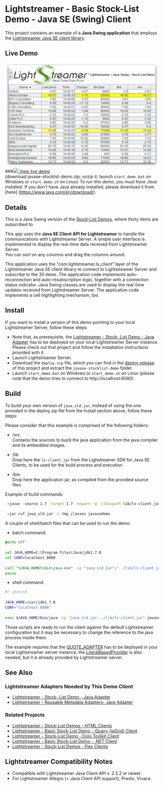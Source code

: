 # Lightstreamer - Basic Stock-List Demo - Java SE (Swing) Client

<!-- START DESCRIPTION lightstreamer-example-stocklist-client-java -->

This project contains an example of a <b>Java Swing application</b> that employs the [Lightstreamer Java SE client library](http://www.lightstreamer.com/docs/client_javase_api/index.html).

## Live Demo

[![Demo ScreenShot](screen_javaseswing_large.png)](http://demos.lightstreamer.com/JavaSE_Swing_StockListDemo/javase-stocklist-demo.zip)<br>
###[![](http://demos.lightstreamer.com/site/img/play.png) View live demo](http://demos.lightstreamer.com/JavaSE_Swing_StockListDemo/javase-stocklist-demo.zip)<br>
(download javase-stocklist-demo.zip; unzip it; launch `start_demo.bat` on Windows or `start_demo.sh` on Linux)
*To run this demo, you must have Java installed*. If you don't have Java already installed, please download it from [here] (https://www.java.com/en/download/).<BR/>

## Details

This is a Java Swing version of the [Stock-List Demos](https://github.com/Weswit/Lightstreamer-example-StockList-client-javascript), where thirty items are subscribed to.<br>

This app uses the <b>Java SE Client API for Lightstreamer</b> to handle the communications with Lightstreamer Server. A simple user interface is implemented to display the real-time data received from Lightstreamer Server.<br>
You can sort on any columns and drag the columns around.<br>

This application uses the "com.lightstreamer.ls_client" layer of the Lightstreamer Java SE client library to connect to Lightstreamer Server and subscribe to the 30 items. The application code implements auto-reconnection and auto-resubscription logic, together with a connection status indicator.
Java Swing classes are used to display the real-time updates received from Lightstreamer Server. The application code implements a cell highlighting mechanism, too.

<!-- END DESCRIPTION lightstreamer-example-stocklist-client-java -->

## Install

If you want to install a version of this demo pointing to your local Lightstreamer Server, follow these steps:

* Note that, as prerequisite, the [Lightstreamer - Stock- List Demo - Java Adapter](https://github.com/Weswit/Lightstreamer-example-Stocklist-adapter-java) has to be deployed on your local Lightstreamer Server instance. Please check out that project and follow the installation instructions provided with it.
* Launch Lightstreamer Server.
* Download the `deploy.zip` file, which you can find in the [deploy release](https://github.com/Weswit/Lightstreamer-example-StockList-client-java/releases) of this project and extract the `javase-stocklist-demo` folder.
* Launch `start_demo.bat` on Windows or `start_demo.sh` on Linux (please note that the demo tries to connect to http://localhost:8080).

## Build

To build your own version of `java_sld.jar`, instead of using the one provided in the deploy.zip file from the Install section above, follow these steps:

Please consider that this example is comprised of the following folders:
* /src<br>
  Contains the sources to build the java application from the java compiler and its embedded images.

* /lib<br>
  Drop here the `ls-client.jar` from the Lighstreamer SDK for Java SE Clients, to be used for the build process and execution.

* /bin<br>
  Drop here the application jar, as compiled from the provided source files. 

Example of build commands:
```sh
 >javac -source 1.7 -target 1.7 -nowarn -g -classpath lib/ls-client.jar -sourcepath src/javasedemo -d tmp_classes src/javasedemo/swing/StockListDemo.java
 
 >jar cvf java_sld.jar -C tmp_classes javasedemo
```

A couple of shell/batch files that can be used to run the demo:
* batch command:

```cmd
@echo off

set JAVA_HOME=C:\Program Files\Java\jdk1.7.0
set CONF=localhost 8080

call "%JAVA_HOME%\bin\java.exe" -cp "java_sld.jar";"../lib/ls-client.jar" javasedemo.swing.StockListDemo %CONF%
pause
```

* shell command:

```sh
#! /bin/sh

JAVA_HOME=/usr/jdk1.7.0
CONF="localhost 8080"

exec $JAVA_HOME/bin/java -cp "java_sld.jar:../lib/ls-client.jar" javasedemo.swing.StockListDemo $CONF
```

Those scripts are ready to run the client against the default Lightstreamer configuration but it may be necessary to change the reference to the java process inside them.

The example requires that the [QUOTE_ADAPTER](https://github.com/Weswit/Lightstreamer-example-Stocklist-adapter-java) has to be deployed in your local Lightstreamer server instance;
the [LiteralBasedProvider](https://github.com/Weswit/Lightstreamer-example-ReusableMetadata-adapter-java) is also needed, but it is already provided by Lightstreamer server.<br>

## See Also

### Lightstreamer Adapters Needed by This Demo Client
<!-- START RELATED_ENTRIES -->

* [Lightstreamer - Stock- List Demo - Java Adapter](https://github.com/Weswit/Lightstreamer-example-Stocklist-adapter-java)
* [Lightstreamer - Reusable Metadata Adapters- Java Adapter](https://github.com/Weswit/Lightstreamer-example-ReusableMetadata-adapter-java)

<!-- END RELATED_ENTRIES -->

### Related Projects

* [Lightstreamer - Stock-List Demos - HTML Clients](https://github.com/Weswit/Lightstreamer-example-Stocklist-client-javascript)
* [Lightstreamer - Basic Stock-List Demo - jQuery (jqGrid) Client](https://github.com/Weswit/Lightstreamer-example-StockList-client-jquery)
* [Lightstreamer - Stock-List Demo - Dojo Toolkit Client](https://github.com/Weswit/Lightstreamer-example-StockList-client-dojo)
* [Lightstreamer - Basic Stock-List Demo - .NET Client](https://github.com/Weswit/Lightstreamer-example-StockList-client-dotnet)
* [Lightstreamer - Stock-List Demos - Flex Clients](https://github.com/Weswit/Lightstreamer-example-StockList-client-flex)

## Lightstreamer Compatibility Notes

* Compatible with Lightstreamer Java Client API v. 2.5.2 or newer.
* For Lightstreamer Allegro (+ Java Client API support), Presto, Vivace.
